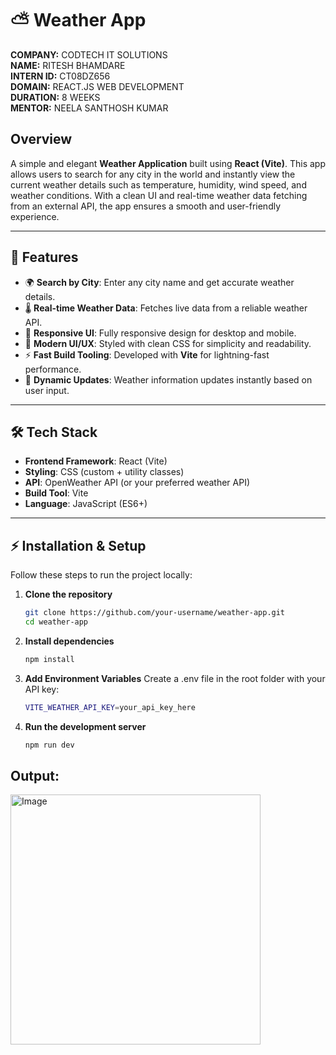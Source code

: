 # ⛅ Weather App

**COMPANY:** CODTECH IT SOLUTIONS  
**NAME:** RITESH BHAMDARE   
**INTERN ID:** CT08DZ656  
**DOMAIN:** REACT.JS WEB DEVELOPMENT  
**DURATION:** 8 WEEKS  
**MENTOR:** NEELA SANTHOSH KUMAR  

## Overview
A simple and elegant **Weather Application** built using **React (Vite)**. This app allows users to search for any city in the world and instantly view the current weather details such as temperature, humidity, wind speed, and weather conditions. With a clean UI and real-time weather data fetching from an external API, the app ensures a smooth and user-friendly experience.

---

## 🌟 Features

- 🌍 **Search by City**: Enter any city name and get accurate weather details.
- 🌡️ **Real-time Weather Data**: Fetches live data from a reliable weather API.
- 📱 **Responsive UI**: Fully responsive design for desktop and mobile.
- 🎨 **Modern UI/UX**: Styled with clean CSS for simplicity and readability.
- ⚡ **Fast Build Tooling**: Developed with **Vite** for lightning-fast performance.
- 🔄 **Dynamic Updates**: Weather information updates instantly based on user input.

---

## 🛠️ Tech Stack

- **Frontend Framework**: React (Vite)
- **Styling**: CSS (custom + utility classes)
- **API**: OpenWeather API (or your preferred weather API)
- **Build Tool**: Vite
- **Language**: JavaScript (ES6+)

---

## ⚡ Installation & Setup

Follow these steps to run the project locally:

1. **Clone the repository**  
   ```bash
   git clone https://github.com/your-username/weather-app.git
   cd weather-app
   ```
2. **Install dependencies**
   ```bash
   npm install
   ```
3. **Add Environment Variables**
   Create a .env file in the root folder with your API key:
   ```bash
   VITE_WEATHER_API_KEY=your_api_key_here
   ```
4. **Run the development server**
   ```bash
   npm run dev
   ```
## Output:

<img width="400" height="400" alt="Image" src="https://github.com/user-attachments/assets/52808213-dbc1-4558-9f63-2f06896b50a3" />
   
